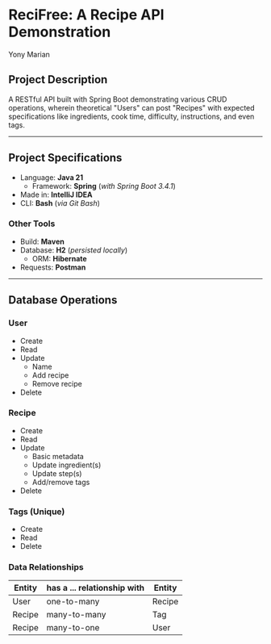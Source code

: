 # **ReciFree: A Recipe API Demonstration**
Yony Marian 

## Project Description
A RESTful API built with Spring Boot demonstrating various
CRUD operations, wherein theoretical "Users" can post
"Recipes" with expected specifications like ingredients,
cook time, difficulty, instructions, and even tags.

----
## Project Specifications
- Language: **Java 21**
  - Framework: **Spring** (*with Spring Boot 3.4.1*)
- Made in: **IntelliJ IDEA**
- CLI: **Bash** (*via Git Bash*)
### Other Tools
- Build: **Maven**
- Database: **H2** (*persisted locally*)
  - ORM: **Hibernate**
- Requests: **Postman**
----
## Database Operations
### User
- Create
- Read
- Update
  - Name
  - Add recipe
  - Remove recipe
- Delete
### Recipe
- Create
- Read
- Update
  - Basic metadata
  - Update ingredient(s)
  - Update step(s)
  - Add/remove tags
- Delete
### Tags (Unique)
- Create
- Read
- Delete
### Data Relationships
| Entity | has a ... relationship with | Entity |
|--------|-----------------------------|--------|
| User | one-to-many | Recipe |
| Recipe | many-to-many | Tag |
| Recipe | many-to-one | User |

